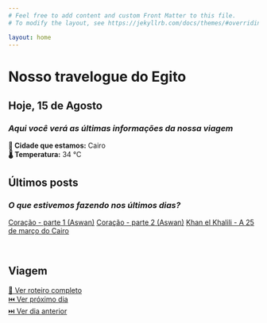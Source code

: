 ```yaml
---
# Feel free to add content and custom Front Matter to this file.
# To modify the layout, see https://jekyllrb.com/docs/themes/#overriding-theme-defaults

layout: home
---
```

# Nosso travelogue do Egito
## Hoje, 15 de Agosto
### _Aqui você verá as últimas informações da nossa viagem_

**📍 Cidade que estamos:** Cairo<br/>
**🌡️ Temperatura:** 34 °C<br/>
<p id="time">
    <script>
        var timeDisplay = document.getElementById("time");
        function refreshTime() {
            var dateString = new Date().toLocaleString("pt-BR", {timeZone: "Africa/Cairo"});
            var justTime = dateString.split(", ")[1];
            timeDisplay.innerHTML = "<p><strong>🕙 Horário aqui:</strong> "+justTime;
        }
        setInterval(refreshTime, 1000);
    </script>
</p>

## Últimos posts
### _O que estivemos fazendo nos últimos dias?_

[Coração - parte 1 (Aswan)](https://pietroid.github.io/egypt-travelogue/contos/2024/08/05/coracao-parte-1.html)
[Coração - parte 2 (Aswan)](https://pietroid.github.io/egypt-travelogue/contos/2024/08/05/coracao-parte-2.html)
[Khan el Khalili - A 25 de março do Cairo](https://pietroid.github.io/egypt-travelogue/locais/2024/08/04/khan-el-khalili.html)

<br/>

## Viagem
[ 📅 Ver roteiro completo](https://pietroid.github.io/egypt-travelogue/viagem/2024/08/04/roteiro.html) <br/>
[ ⏮️ Ver próximo dia]() <br/>
[ ⏭️ Ver dia anterior]() <br/>
